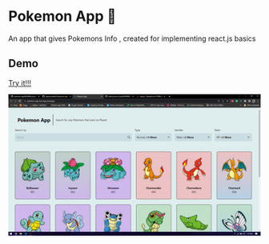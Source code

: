 # Pokemon App 🐥
An app that gives Pokemons Info , created for implementing react.js basics 

## Demo

[Try it!!!](https://pokemon-app-five-bay.vercel.app/)

![image](assets/images/Screenshot%20(1).png)

